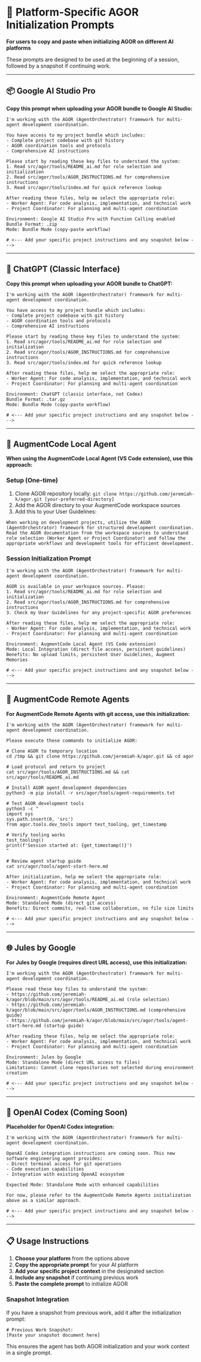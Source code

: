 # 🚀 Platform-Specific AGOR Initialization Prompts

**For users to copy and paste when initializing AGOR on different AI platforms**

These prompts are designed to be used at the beginning of a session, followed by a snapshot if continuing work.

---

## 📦 Google AI Studio Pro

**Copy this prompt when uploading your AGOR bundle to Google AI Studio:**

```
I'm working with the AGOR (AgentOrchestrator) framework for multi-agent development coordination.

You have access to my project bundle which includes:
- Complete project codebase with git history
- AGOR coordination tools and protocols
- Comprehensive AI instructions

Please start by reading these key files to understand the system:
1. Read src/agor/tools/README_ai.md for role selection and initialization
2. Read src/agor/tools/AGOR_INSTRUCTIONS.md for comprehensive instructions
3. Read src/agor/tools/index.md for quick reference lookup

After reading these files, help me select the appropriate role:
- Worker Agent: For code analysis, implementation, and technical work
- Project Coordinator: For planning and multi-agent coordination

Environment: Google AI Studio Pro with Function Calling enabled
Bundle Format: .zip
Mode: Bundle Mode (copy-paste workflow)

# <--- Add your specific project instructions and any snapshot below --->
```

---

## 💬 ChatGPT (Classic Interface)

**Copy this prompt when uploading your AGOR bundle to ChatGPT:**

```
I'm working with the AGOR (AgentOrchestrator) framework for multi-agent development coordination.

You have access to my project bundle which includes:
- Complete project codebase with git history
- AGOR coordination tools and protocols
- Comprehensive AI instructions

Please start by reading these key files to understand the system:
1. Read src/agor/tools/README_ai.md for role selection and initialization
2. Read src/agor/tools/AGOR_INSTRUCTIONS.md for comprehensive instructions
3. Read src/agor/tools/index.md for quick reference lookup

After reading these files, help me select the appropriate role:
- Worker Agent: For code analysis, implementation, and technical work
- Project Coordinator: For planning and multi-agent coordination

Environment: ChatGPT (classic interface, not Codex)
Bundle Format: .tar.gz
Mode: Bundle Mode (copy-paste workflow)

# <--- Add your specific project instructions and any snapshot below --->
```

---

## 🤖 AugmentCode Local Agent

**When using the AugmentCode Local Agent (VS Code extension), use this approach:**

### Setup (One-time)

1. Clone AGOR repository locally: `git clone https://github.com/jeremiah-k/agor.git [your-preferred-directory]`
2. Add the AGOR directory to your AugmentCode workspace sources
3. Add this to your User Guidelines:

```
When working on development projects, utilize the AGOR (AgentOrchestrator) framework for structured development coordination. Read the AGOR documentation from the workspace sources to understand role selection (Worker Agent or Project Coordinator) and follow the appropriate workflows and development tools for efficient development.
```

### Session Initialization Prompt

```
I'm working with the AGOR (AgentOrchestrator) framework for multi-agent development coordination.

AGOR is available in your workspace sources. Please:
1. Read src/agor/tools/README_ai.md for role selection and initialization
2. Read src/agor/tools/AGOR_INSTRUCTIONS.md for comprehensive instructions
3. Check my User Guidelines for any project-specific AGOR preferences

After reading these files, help me select the appropriate role:
- Worker Agent: For code analysis, implementation, and technical work
- Project Coordinator: For planning and multi-agent coordination

Environment: AugmentCode Local Agent (VS Code extension)
Mode: Local Integration (direct file access, persistent guidelines)
Benefits: No upload limits, persistent User Guidelines, Augment Memories

# <--- Add your specific project instructions and any snapshot below --->
```

---

## 🔗 AugmentCode Remote Agents

**For AugmentCode Remote Agents with git access, use this initialization:**

```
I'm working with the AGOR (AgentOrchestrator) framework for multi-agent development coordination.

Please execute these commands to initialize AGOR:

# Clone AGOR to temporary location
cd /tmp && git clone https://github.com/jeremiah-k/agor.git && cd agor

# Load protocol and return to project
cat src/agor/tools/AGOR_INSTRUCTIONS.md && cat src/agor/tools/README_ai.md

# Install AGOR agent development dependencies
python3 -m pip install -r src/agor/tools/agent-requirements.txt

# Test AGOR development tools
python3 -c "
import sys
sys.path.insert(0, 'src')
from agor.tools.dev_tools import test_tooling, get_timestamp

# Verify tooling works
test_tooling()
print(f'Session started at: {get_timestamp()}')
"

# Review agent startup guide
cat src/agor/tools/agent-start-here.md

After initialization, help me select the appropriate role:
- Worker Agent: For code analysis, implementation, and technical work
- Project Coordinator: For planning and multi-agent coordination

Environment: AugmentCode Remote Agent
Mode: Standalone Mode (direct git access)
Benefits: Direct commits, real-time collaboration, no file size limits

# <--- Add your specific project instructions and any snapshot below --->
```

---

## 🌐 Jules by Google

**For Jules by Google (requires direct URL access), use this initialization:**

```
I'm working with the AGOR (AgentOrchestrator) framework for multi-agent development coordination.

Please read these key files to understand the system:
- https://github.com/jeremiah-k/agor/blob/main/src/agor/tools/README_ai.md (role selection)
- https://github.com/jeremiah-k/agor/blob/main/src/agor/tools/AGOR_INSTRUCTIONS.md (comprehensive guide)
- https://github.com/jeremiah-k/agor/blob/main/src/agor/tools/agent-start-here.md (startup guide)

After reading these files, help me select the appropriate role:
- Worker Agent: For code analysis, implementation, and technical work
- Project Coordinator: For planning and multi-agent coordination

Environment: Jules by Google
Mode: Standalone Mode (direct URL access to files)
Limitations: Cannot clone repositories not selected during environment creation

# <--- Add your specific project instructions and any snapshot below --->
```

---

## 🚧 OpenAI Codex (Coming Soon)

**Placeholder for OpenAI Codex integration:**

```
I'm working with the AGOR (AgentOrchestrator) framework for multi-agent development coordination.

OpenAI Codex integration instructions are coming soon. This new software engineering agent provides:
- Direct terminal access for git operations
- Code execution capabilities
- Integration with existing OpenAI ecosystem

Expected Mode: Standalone Mode with enhanced capabilities

For now, please refer to the AugmentCode Remote Agents initialization above as a similar approach.

# <--- Add your specific project instructions and any snapshot below --->
```

---

## 📋 Usage Instructions

1. **Choose your platform** from the options above
2. **Copy the appropriate prompt** for your AI platform
3. **Add your specific project context** in the designated section
4. **Include any snapshot** if continuing previous work
5. **Paste the complete prompt** to initialize AGOR

### Snapshot Integration

If you have a snapshot from previous work, add it after the initialization prompt:

```
# Previous Work Snapshot:
[Paste your snapshot document here]
```

This ensures the agent has both AGOR initialization and your work context in a single prompt.
